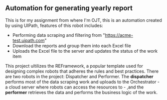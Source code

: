 ## Automation for generating yearly report
This is for my assignment from where I'm OJT, this is an automation created by using UIPath, features of this robot includes:
- Performing data scraping and filtering from "https://acme-test.uipath.com"
- Download the reports and group them into each Excel file
- Uploads the Excel file to the server and updates the status of the work item

This project ultilizes the REFramework, a popular template used for designing complex robots that adheres the rules and best practices. There are two robots in the project: Dispatcher and Performer.
The **dispatcher** performs most of the data scraping work and uploads to the Orchestrator - a cloud server where robots can access the resources to - ,and the **performer** retrieves the data and performs the business logic of the work.
